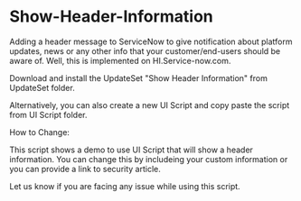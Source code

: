 # Show-Header-Information
Adding a header message to ServiceNow to give notification about platform updates, news or any other info that your customer/end-users should be aware of. Well, this is implemented on HI.Service-now.com.


Download and install the UpdateSet "Show Header Information" from UpdateSet folder.

Alternatively, you can also create a new UI Script and copy paste the script from UI Script folder.

How to Change:

This script shows a demo to use UI Script that will show a header information. You can change this by includeing your custom information or you can provide a link to security article.


Let us know if you are facing any issue while using this script.